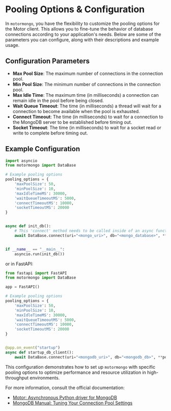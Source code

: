 # Pooling Options & Configuration

In `motormongo`, you have the flexibility to customize the pooling options for the Motor client. This allows you to
fine-tune the behavior of database connections according to your application's needs. Below are some of the parameters
you can configure, along with their descriptions and example usage.

## Configuration Parameters

- **Max Pool Size**: The maximum number of connections in the connection pool.
- **Min Pool Size**: The minimum number of connections in the connection pool.
- **Max Idle Time**: The maximum time (in milliseconds) a connection can remain idle in the pool before being closed.
- **Wait Queue Timeout**: The time (in milliseconds) a thread will wait for a connection to become available when the
  pool is exhausted.
- **Connect Timeout**: The time (in milliseconds) to wait for a connection to the MongoDB server to be established
  before timing out.
- **Socket Timeout**: The time (in milliseconds) to wait for a socket read or write to complete before timing out.

## Example Configuration

```python
import asyncio
from motormongo import DataBase

# Example pooling options
pooling_options = {
    'maxPoolSize': 50,
    'minPoolSize': 10,
    'maxIdleTimeMS': 30000,
    'waitQueueTimeoutMS': 5000,
    'connectTimeoutMS': 10000,
    'socketTimeoutMS': 20000
}


async def init_db():
    # This 'connect' method needs to be called inside of an async function
    await DataBase.connect(uri="<mongo_uri>", db="<mongo_database>", **pooling_options)


if __name__ == "__main__":
    asyncio.run(init_db())
```

or in FastAPI:

```python
from fastapi import FastAPI
from motormongo import DataBase

app = FastAPI()

# Example pooling options
pooling_options = {
    'maxPoolSize': 50,
    'minPoolSize': 10,
    'maxIdleTimeMS': 30000,
    'waitQueueTimeoutMS': 5000,
    'connectTimeoutMS': 10000,
    'socketTimeoutMS': 20000
}


@app.on_event("startup")
async def startup_db_client():
    await DataBase.connect(uri="<mongodb_uri>", db="<mongodb_db>", **pooling_options)

```

This configuration demonstrates how to set up `motormongo` with specific pooling options to optimize performance
and resource utilization in high-throughput environments.

For more information, consult the official documentation:

- [Motor: Asynchronous Python driver for MongoDB](https://motor.readthedocs.io/en/stable/)
- [MongoDB Manual: Tuning Your Connection Pool Settings](https://www.mongodb.com/docs/manual/reference/connection-string/#mongodb-urioption-urioption.maxPoolSize)
